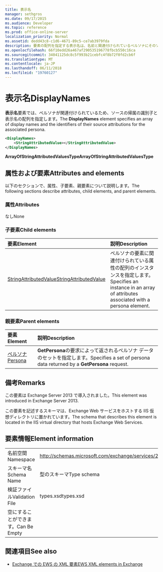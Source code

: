 ```yaml
---
title: 表示名
manager: sethgros
ms.date: 09/17/2015
ms.audience: Developer
ms.topic: reference
ms.prod: office-online-server
localization_priority: Normal
ms.assetid: dedd43c8-c1d6-4671-89c5-ce7ab3979fda
description: 要素の配列を指定する表示名は、名前と関連付けられているペルソナにそのソースの帰属の識別子を表示します。
ms.openlocfilehash: 66f10edd26a467af290535196778fbcb550c16ca
ms.sourcegitcommit: 34041125dc8c5f993b21cebfc4f8b72f0fd2cb6f
ms.translationtype: MT
ms.contentlocale: ja-JP
ms.lasthandoff: 06/11/2018
ms.locfileid: "19760127"
---
```

# <a name="displaynames"></a><span data-ttu-id="d1a85-103">表示名</span><span class="sxs-lookup"><span data-stu-id="d1a85-103">DisplayNames</span></span>

<span data-ttu-id="d1a85-104">**表示名**要素では、ペルソナが関連付けられているため、ソースの帰属の識別子と表示名の配列を指定します。</span><span class="sxs-lookup"><span data-stu-id="d1a85-104">The **DisplayNames** element specifies an array of display names and the identifiers of their source attributions for the associated persona.</span></span> 
  
```xml
<DisplayNames>
    <StringAttributedValue></StringAttributedValue>
</DisplayNames>
```

 <span data-ttu-id="d1a85-105">**ArrayOfStringAttributedValuesType**</span><span class="sxs-lookup"><span data-stu-id="d1a85-105">**ArrayOfStringAttributedValuesType**</span></span>
## <a name="attributes-and-elements"></a><span data-ttu-id="d1a85-106">属性および要素</span><span class="sxs-lookup"><span data-stu-id="d1a85-106">Attributes and elements</span></span>

<span data-ttu-id="d1a85-107">以下のセクションで、属性、子要素、親要素について説明します。</span><span class="sxs-lookup"><span data-stu-id="d1a85-107">The following sections describe attributes, child elements, and parent elements.</span></span>
  
### <a name="attributes"></a><span data-ttu-id="d1a85-108">属性</span><span class="sxs-lookup"><span data-stu-id="d1a85-108">Attributes</span></span>

<span data-ttu-id="d1a85-109">なし</span><span class="sxs-lookup"><span data-stu-id="d1a85-109">None</span></span>
  
### <a name="child-elements"></a><span data-ttu-id="d1a85-110">子要素</span><span class="sxs-lookup"><span data-stu-id="d1a85-110">Child elements</span></span>

|<span data-ttu-id="d1a85-111">**要素**</span><span class="sxs-lookup"><span data-stu-id="d1a85-111">**Element**</span></span>|<span data-ttu-id="d1a85-112">**説明**</span><span class="sxs-lookup"><span data-stu-id="d1a85-112">**Description**</span></span>|
|:-----|:-----|
|[<span data-ttu-id="d1a85-113">StringAttributedValue</span><span class="sxs-lookup"><span data-stu-id="d1a85-113">StringAttributedValue</span></span>](stringattributedvalue.md) <br/> |<span data-ttu-id="d1a85-114">ペルソナの要素に関連付けられている属性の配列のインスタンスを指定します。</span><span class="sxs-lookup"><span data-stu-id="d1a85-114">Specifies an instance in an array of attributes associated with a persona element.</span></span>  <br/> |
   
### <a name="parent-elements"></a><span data-ttu-id="d1a85-115">親要素</span><span class="sxs-lookup"><span data-stu-id="d1a85-115">Parent elements</span></span>

|<span data-ttu-id="d1a85-116">**要素**</span><span class="sxs-lookup"><span data-stu-id="d1a85-116">**Element**</span></span>|<span data-ttu-id="d1a85-117">**説明**</span><span class="sxs-lookup"><span data-stu-id="d1a85-117">**Description**</span></span>|
|:-----|:-----|
|[<span data-ttu-id="d1a85-118">ペルソナ</span><span class="sxs-lookup"><span data-stu-id="d1a85-118">Persona</span></span>](persona.md) <br/> |<span data-ttu-id="d1a85-119">**GetPersona**の要求によって返されるペルソナ データのセットを指定します。</span><span class="sxs-lookup"><span data-stu-id="d1a85-119">Specifies a set of persona data returned by a **GetPersona** request.</span></span>  <br/> |
   
## <a name="remarks"></a><span data-ttu-id="d1a85-120">備考</span><span class="sxs-lookup"><span data-stu-id="d1a85-120">Remarks</span></span>

<span data-ttu-id="d1a85-121">この要素は Exchange Server 2013 で導入されました。</span><span class="sxs-lookup"><span data-stu-id="d1a85-121">This element was introduced in Exchange Server 2013.</span></span>
  
<span data-ttu-id="d1a85-122">この要素を記述するスキーマは、Exchange Web サービスをホストする IIS 仮想ディレクトリに置かれています。</span><span class="sxs-lookup"><span data-stu-id="d1a85-122">The schema that describes this element is located in the IIS virtual directory that hosts Exchange Web Services.</span></span>
  
## <a name="element-information"></a><span data-ttu-id="d1a85-123">要素情報</span><span class="sxs-lookup"><span data-stu-id="d1a85-123">Element information</span></span>

|||
|:-----|:-----|
|<span data-ttu-id="d1a85-124">名前空間</span><span class="sxs-lookup"><span data-stu-id="d1a85-124">Namespace</span></span>  <br/> |http://schemas.microsoft.com/exchange/services/2006/types  <br/> |
|<span data-ttu-id="d1a85-125">スキーマ名</span><span class="sxs-lookup"><span data-stu-id="d1a85-125">Schema Name</span></span>  <br/> |<span data-ttu-id="d1a85-126">型のスキーマ</span><span class="sxs-lookup"><span data-stu-id="d1a85-126">Type schema</span></span>  <br/> |
|<span data-ttu-id="d1a85-127">検証ファイル</span><span class="sxs-lookup"><span data-stu-id="d1a85-127">Validation File</span></span>  <br/> |<span data-ttu-id="d1a85-128">types.xsd</span><span class="sxs-lookup"><span data-stu-id="d1a85-128">types.xsd</span></span>  <br/> |
|<span data-ttu-id="d1a85-129">空にすることができます。</span><span class="sxs-lookup"><span data-stu-id="d1a85-129">Can Be Empty</span></span>  <br/> ||
   
## <a name="see-also"></a><span data-ttu-id="d1a85-130">関連項目</span><span class="sxs-lookup"><span data-stu-id="d1a85-130">See also</span></span>

- [<span data-ttu-id="d1a85-131">Exchange での EWS の XML 要素</span><span class="sxs-lookup"><span data-stu-id="d1a85-131">EWS XML elements in Exchange</span></span>](ews-xml-elements-in-exchange.md)

